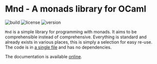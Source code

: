 # Mnd - A monads library for OCaml

![build](https://github.com/maurobringolf/mnd/actions/workflows/main.yml/badge.svg)
![license](https://img.shields.io/github/license/maurobringolf/mnd)
![version](https://img.shields.io/github/v/release/maurobringolf/mnd)

`Mnd` is a simple library for programming with monads.
It aims to be comprehensible instead of comprehensive.
Everything is standard and already exists in various places, this is simply a selection for easy re-use.
The code is in [a single file](lib/mnd.ml) and has no dependencies.

The documentation is available [online](https://maurobringolf.ch/mnd).
